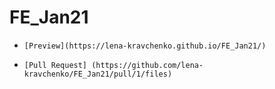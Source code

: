 # FE_Jan21


-     [Preview](https://lena-kravchenko.github.io/FE_Jan21/)
-     [Pull Request] (https://github.com/lena-kravchenko/FE_Jan21/pull/1/files)
